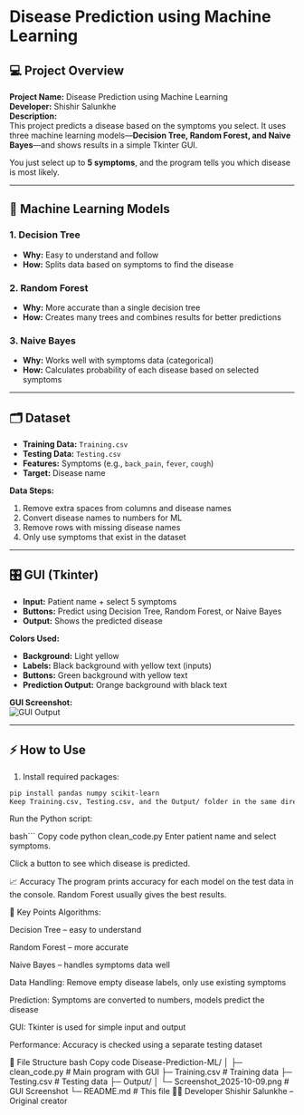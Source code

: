 # Disease Prediction using Machine Learning

## 💻 Project Overview

**Project Name:** Disease Prediction using Machine Learning  
**Developer:** Shishir Salunkhe  
**Description:**  
This project predicts a disease based on the symptoms you select. It uses three machine learning models—**Decision Tree, Random Forest, and Naive Bayes**—and shows results in a simple Tkinter GUI.  

You just select up to **5 symptoms**, and the program tells you which disease is most likely.

---

## 🧠 Machine Learning Models

### 1. Decision Tree
- **Why:** Easy to understand and follow  
- **How:** Splits data based on symptoms to find the disease

### 2. Random Forest
- **Why:** More accurate than a single decision tree  
- **How:** Creates many trees and combines results for better predictions

### 3. Naive Bayes
- **Why:** Works well with symptoms data (categorical)  
- **How:** Calculates probability of each disease based on selected symptoms

---

## 🗂️ Dataset

- **Training Data:** `Training.csv`  
- **Testing Data:** `Testing.csv`  
- **Features:** Symptoms (e.g., `back_pain`, `fever`, `cough`)  
- **Target:** Disease name  

**Data Steps:**  
1. Remove extra spaces from columns and disease names  
2. Convert disease names to numbers for ML  
3. Remove rows with missing disease names  
4. Only use symptoms that exist in the dataset  

---

## 🎛️ GUI (Tkinter)

- **Input:** Patient name + select 5 symptoms  
- **Buttons:** Predict using Decision Tree, Random Forest, or Naive Bayes  
- **Output:** Shows the predicted disease  

**Colors Used:**  
- **Background:** Light yellow  
- **Labels:** Black background with yellow text (inputs)  
- **Buttons:** Green background with yellow text  
- **Prediction Output:** Orange background with black text  

**GUI Screenshot:**  
![GUI Output](Output/Screenshot2025-10-09.png)

---

## ⚡ How to Use

1. Install required packages:
```bash
pip install pandas numpy scikit-learn
Keep Training.csv, Testing.csv, and the Output/ folder in the same directory as clean_code.py.
```
Run the Python script:

bash```
Copy code
python clean_code.py
Enter patient name and select symptoms.

Click a button to see which disease is predicted.

📈 Accuracy
The program prints accuracy for each model on the test data in the console.
Random Forest usually gives the best results.

📝 Key Points
Algorithms:

Decision Tree – easy to understand

Random Forest – more accurate

Naive Bayes – handles symptoms data well

Data Handling: Remove empty disease labels, only use existing symptoms

Prediction: Symptoms are converted to numbers, models predict the disease

GUI: Tkinter is used for simple input and output

Performance: Accuracy is checked using a separate testing dataset

📁 File Structure
bash
Copy code
Disease-Prediction-ML/
│
├─ clean_code.py                 # Main program with GUI
├─ Training.csv                  # Training data
├─ Testing.csv                   # Testing data
├─ Output/
│   └─ Screenshot_2025-10-09.png   # GUI Screenshot
└─ README.md                     # This file
👨‍💻 Developer
Shishir Salunkhe – Original creator

